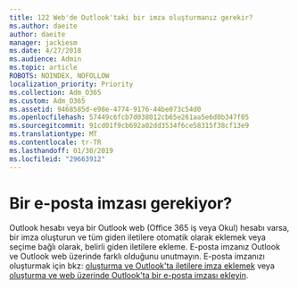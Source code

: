 ```yaml
---
title: 122 Web'de Outlook'taki bir imza oluşturmanız gerekir?
ms.author: daeite
author: daeite
manager: jackiesm
ms.date: 4/27/2018
ms.audience: Admin
ms.topic: article
ROBOTS: NOINDEX, NOFOLLOW
localization_priority: Priority
ms.collection: Adm_O365
ms.custom: Adm_O365
ms.assetid: 9468585d-e98e-4774-9176-44be073c54d0
ms.openlocfilehash: 57449c6fcb7d038012cb65e261aa5e6d0b347f05
ms.sourcegitcommit: 91cd01f9cb692a02dd3534f6ce58315f38cf13e9
ms.translationtype: MT
ms.contentlocale: tr-TR
ms.lasthandoff: 01/30/2019
ms.locfileid: "29663912"
---
```

# <a name="need-to-create-an-email-signature"></a>Bir e-posta imzası gerekiyor?

Outlook hesabı veya bir Outlook web (Office 365 iş veya Okul) hesabı varsa, bir imza oluşturun ve tüm giden iletilere otomatik olarak eklemek veya seçime bağlı olarak, belirli giden iletilere ekleme. E-posta imzanız Outlook ve Outlook web üzerinde farklı olduğunu unutmayın. E-posta imzanızı oluşturmak için bkz: [oluşturma ve Outlook'ta iletilere imza eklemek](https://support.office.com/article/8ee5d4f4-68fd-464a-a1c1-0e1c80bb27f2.aspx) veya [oluşturma ve web üzerinde Outlook'ta bir e-posta imzası ekleyin](https://support.office.com/article/5ff9dcfd-d3f1-447b-b2e9-39f91b074ea3.aspx).

